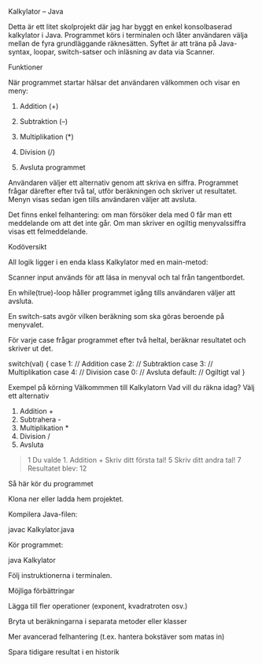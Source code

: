 Kalkylator – Java

Detta är ett litet skolprojekt där jag har byggt en enkel konsolbaserad kalkylator i Java. Programmet körs i terminalen och låter användaren välja mellan de fyra grundläggande räknesätten. Syftet är att träna på Java-syntax, loopar, switch-satser och inläsning av data via Scanner.

Funktioner

När programmet startar hälsar det användaren välkommen och visar en meny:

1. Addition (+)

2. Subtraktion (–)

3. Multiplikation (*)

4. Division (/)

0. Avsluta programmet

Användaren väljer ett alternativ genom att skriva en siffra. Programmet frågar därefter efter två tal, utför beräkningen och skriver ut resultatet. Menyn visas sedan igen tills användaren väljer att avsluta.

Det finns enkel felhantering: om man försöker dela med 0 får man ett meddelande om att det inte går. Om man skriver en ogiltig menyvalssiffra visas ett felmeddelande.

Kodöversikt

All logik ligger i en enda klass Kalkylator med en main-metod:

Scanner input används för att läsa in menyval och tal från tangentbordet.

En while(true)-loop håller programmet igång tills användaren väljer att avsluta.

En switch-sats avgör vilken beräkning som ska göras beroende på menyvalet.

För varje case frågar programmet efter två heltal, beräknar resultatet och skriver ut det.

switch(val) {
    case 1: // Addition
    case 2: // Subtraktion
    case 3: // Multiplikation
    case 4: // Division
    case 0: // Avsluta
    default: // Ogiltigt val
}

Exempel på körning
Välkommmen till Kalkylatorn
Vad vill du räkna idag? Välj ett alternativ
1. Addition +
2. Subtrahera -
3. Multiplikation *
4. Division /
0. Avsluta
> 1
Du valde 1. Addition +
Skriv ditt första tal!
> 5
Skriv ditt andra tal!
> 7
Resultatet blev: 12

Så här kör du programmet

Klona ner eller ladda hem projektet.

Kompilera Java-filen:

javac Kalkylator.java


Kör programmet:

java Kalkylator


Följ instruktionerna i terminalen.

Möjliga förbättringar

Lägga till fler operationer (exponent, kvadratroten osv.)

Bryta ut beräkningarna i separata metoder eller klasser

Mer avancerad felhantering (t.ex. hantera bokstäver som matas in)

Spara tidigare resultat i en historik
